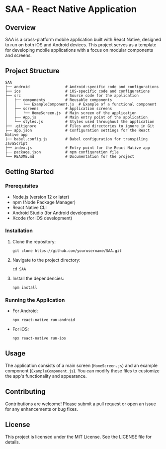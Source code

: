 # SAA - React Native Application

## Overview
SAA is a cross-platform mobile application built with React Native, designed to run on both iOS and Android devices. This project serves as a template for developing mobile applications with a focus on modular components and screens.

## Project Structure
```
SAA
├── android                # Android-specific code and configurations
├── ios                    # iOS-specific code and configurations
├── src                    # Source code for the application
│   ├── components         # Reusable components
│   │   └── ExampleComponent.js  # Example of a functional component
│   ├── screens            # Application screens
│   │   └── HomeScreen.js  # Main screen of the application
│   ├── App.js             # Main entry point of the application
│   └── styles.js          # Styles used throughout the application
├── .gitignore             # Files and directories to ignore in Git
├── app.json               # Configuration settings for the React Native app
├── babel.config.js        # Babel configuration for transpiling JavaScript
├── index.js               # Entry point for the React Native app
├── package.json           # npm configuration file
└── README.md              # Documentation for the project
```

## Getting Started

### Prerequisites
- Node.js (version 12 or later)
- npm (Node Package Manager)
- React Native CLI
- Android Studio (for Android development)
- Xcode (for iOS development)

### Installation
1. Clone the repository:
   ```
   git clone https://github.com/yourusername/SAA.git
   ```
2. Navigate to the project directory:
   ```
   cd SAA
   ```
3. Install the dependencies:
   ```
   npm install
   ```

### Running the Application
- For Android:
  ```
  npx react-native run-android
  ```
- For iOS:
  ```
  npx react-native run-ios
  ```

## Usage
The application consists of a main screen (`HomeScreen.js`) and an example component (`ExampleComponent.js`). You can modify these files to customize the app's functionality and appearance.

## Contributing
Contributions are welcome! Please submit a pull request or open an issue for any enhancements or bug fixes.

## License
This project is licensed under the MIT License. See the LICENSE file for details.